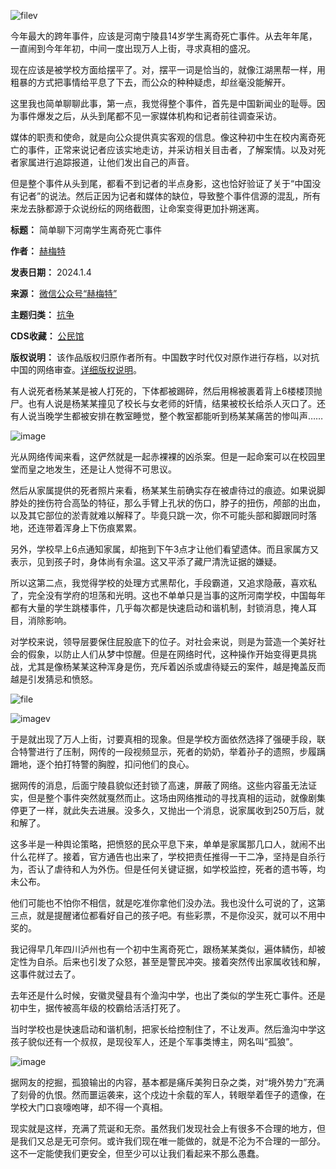 ![filev](https://chinadigitaltimes.net/chinese/files/2024/01/image-1704367760955.png)


今年最大的跨年事件，应该是河南宁陵县14岁学生离奇死亡事件。从去年年尾，一直闹到今年年初，中间一度出现万人上街，寻求真相的盛况。


现在应该是被学校方面给摆平了。对，摆平一词是恰当的，就像江湖黑帮一样，用粗暴的方式把事情给平息了下去，而公众的种种疑虑，却丝毫没能解开。


这里我也简单聊聊此事，第一点，我觉得整个事件，首先是中国新闻业的耻辱。因为事件爆发之后，从头到尾都不见一家媒体机构和记者前往调查采访。


媒体的职责和使命，就是向公众提供真实客观的信息。像这种初中生在校内离奇死亡的事件，正常来说记者应该实地走访，并采访相关目击者，了解案情。以及对死者家属进行追踪报道，让他们发出自己的声音。


但是整个事件从头到尾，都看不到记者的半点身影，这也恰好验证了关于“中国没有记者”的说法。然后正因为记者和媒体的缺位，导致整个事件信源的混乱，所有来龙去脉都源于众说纷纭的网络截图，让命案变得更加扑朔迷离。




**标题：** 简单聊下河南学生离奇死亡事件  

**作者：** [赫梅特](https://chinadigitaltimes.net/space/赫梅特)  

**发表日期：** 2024.1.4  

**来源：** [微信公众号“赫梅特”](https://web.archive.org/web/https://mp.weixin.qq.com/s/pGedgbGCCDDYWz84MfhLFw)  

**主题归类：** [抗争](https://chinadigitaltimes.net/space/抗争)  

**CDS收藏：** [公民馆](https://chinadigitaltimes.net/space/%E5%85%AC%E6%B0%91%E9%A6%86)  

**版权说明：** 该作品版权归原作者所有。中国数字时代仅对原作进行存档，以对抗中国的网络审查。[详细版权说明](https://chinadigitaltimes.net/chinese/copyright)。


有人说死者杨某某是被人打死的，下体都被踢碎，然后用棉被裹着背上6楼楼顶抛尸。也有人说是杨某某撞见了校长与女老师的奸情，结果被校长给杀人灭口了。还有人说当晚学生都被安排在教室睡觉，整个教室都能听到杨某某痛苦的惨叫声……


![image](https://chinadigitaltimes.net/chinese/files/2024/01/post-703845-6596973f418c3.)


光从网络传闻来看，这俨然就是一起赤裸裸的凶杀案。但是一起命案可以在校园里堂而皇之地发生，还是让人觉得不可思议。


然后从家属提供的死者照片来看，杨某某生前确实存在被虐待过的痕迹。如果说脚脖处的挫伤符合高坠的特征，那么手臂上孔状的伤口，脖子的扭伤，颅部的出血，以及其它部位的淤青就难以解释了。毕竟只跳一次，你不可能头部和脚跟同时落地，还连带着浑身上下伤痕累累。


另外，学校早上6点通知家属，却拖到下午3点才让他们看望遗体。而且家属方又表示，见到孩子时，身体尚有余温。这又平添了藏尸清洗证据的嫌疑。


所以这第二点，我觉得学校的处理方式黑帮化，手段霸道，又追求隐蔽，喜欢私了，完全没有学府的坦荡和光明。这也不单单只是当事的这所河南学校，中国每年都有大量的学生跳楼事件，几乎每次都是快速启动和谐机制，封锁消息，掩人耳目，消除影响。


对学校来说，领导层要保住屁股底下的位子。对社会来说，则是为营造一个美好社会的假象，以防止人们从梦中惊醒。但是在网络时代，这种操作开始变得更具挑战，尤其是像杨某某这种浑身是伤，充斥着凶杀或虐待疑云的案件，越是掩盖反而越是引发猜忌和愤怒。


![file](https://chinadigitaltimes.net/chinese/files/2024/01/image-1704367819104.png)


![imagev](https://chinadigitaltimes.net/chinese/files/2024/01/post-703845-6596973f49716.)


于是就出现了万人上街，讨要真相的现象。但是学校方面依然选择了强硬手段，联合特警进行了压制，网传的一段视频显示，死者的奶奶，举着孙子的遗照，步履蹒跚地，逐个拍打特警的胸膛，扣问他们的良心。


据网传的消息，后面宁陵县貌似还封锁了高速，屏蔽了网络。这些内容虽无法证实，但是整个事件突然就戛然而止。这场由网络推动的寻找真相的运动，就像剧集停更了一样，就此失去进展。没多久，又抛出一个消息，说家属收到250万后，就和解了。


这多半是一种舆论策略，把愤怒的民众平息下来，单单是家属那几口人，就闹不出什么花样了。接着，官方通告也出来了，学校把责任推得一干二净，坚持是自杀行为，否认了虐待和人为外伤。但是任何关键证据，如学校监控，死者的遗书等，均未公布。


他们可能也不怕你不相信，就是吃准你拿他们没办法。我也没什么可说的了，这第三点，就是提醒诸位都看好自己的孩子吧。有些彩票，不是你没买，就可以不用中奖的。


我记得早几年四川泸州也有一个初中生离奇死亡，跟杨某某类似，遍体鳞伤，却被定性为自杀。后来也引发了众怒，甚至是警民冲突。接着突然传出家属收钱和解，这事件就过去了。


去年还是什么时候，安徽灵璧县有个渔沟中学，也出了类似的学生死亡事件。还是初中生，据传被高年级的校霸给活活打死了。


当时学校也是快速启动和谐机制，把家长给控制住了，不让发声。然后渔沟中学这孩子貌似还有一个叔叔，是现役军人，还是个军事类博主，网名叫“孤狼”。


![image](https://chinadigitaltimes.net/chinese/files/2024/01/post-703845-6596973f50aab.)


据网友的挖掘，孤狼输出的内容，基本都是痛斥美狗日杂之类，对“境外势力”充满了刻骨的仇恨。然而噩运袭来，这个戍边十余载的军人，转眼举着侄子的遗像，在学校大门口哀嚎咆哮，却不得一个真相。


现实就是这样，充满了荒诞和无奈。虽然我们发现社会上有很多不合理的地方，但是我们又总是无可奈何。或许我们现在唯一能做的，就是不沦为不合理的一部分。这不一定能使我们更安全，但至少可以让我们看起来不那么愚蠢。

